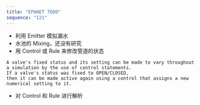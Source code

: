 ```yaml
---
title: "EPANET TODO"
sequence: "121"
---
```


- 利用 Emitter 模拟漏水
- 水池的 Mixing，还没有研究
- 用 Control 或 Rule 来修改管道的状态

```text
A valve's fixed status and its setting can be made to vary throughout a simulation by the use of control statements.
If a valve's status was fixed to OPEN/CLOSED,
then it can be made active again using a control that assigns a new numerical setting to it.
```

- 对 Control 和 Rule 进行解析
